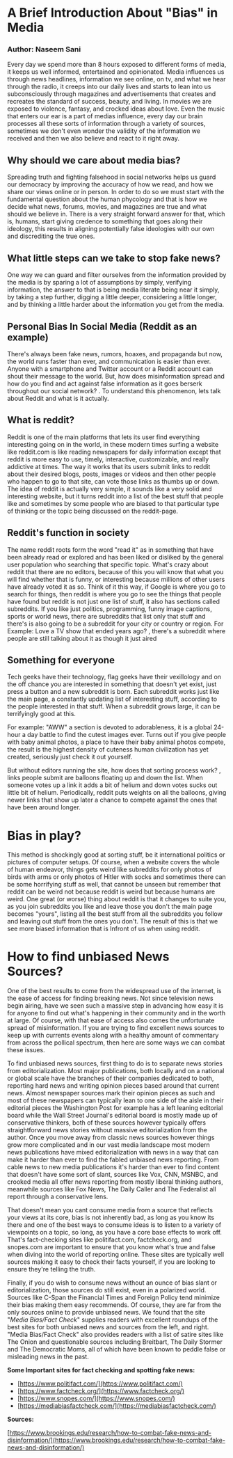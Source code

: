 # **A Brief Introduction About**  **&quot;Bias&quot;**  **in Media**
### Author: Naseem Sani

Every day we spend more than 8 hours exposed to different forms of media, it keeps us well informed, entertained and opinionated. Media influences us through news headlines, information we see online, on tv, and what we hear through the radio, it creeps into our daily lives and starts to lean into us subconsciously through magazines and advertisements that creates and recreates the standard of success, beauty, and living. In movies we are exposed to violence, fantasy, and crocked ideas about love. Even the music that enters our ear is a part of medias influence, every day our brain processes all these sorts of information through a variety of sources, sometimes we don't even wonder the validity of the information we received and then we also believe and react to it right away.

## **Why should we care about media bias?**

Spreading truth and fighting falsehood in social networks helps us guard our democracy by improving the accuracy of how we read, and how we share our views online or in person. In order to do so we must start with the fundamental question about the human phycology and that is how we decide what news, forums, movies, and magazines are true and what should we believe in. There is a very straight forward answer for that, which is, humans, start giving credence to something that goes along their ideology, this results in aligning potentially false ideologies with our own and discrediting the true ones.

## **What little steps can we take to stop fake news?**

One way we can guard and filter ourselves from the information provided by the media is by sparing a lot of assumptions by simply, verifying information, the answer to that is being media literate being near it simply, by taking a step further, digging a little deeper, considering a little longer, and by thinking a little harder about the information you get from the media.



## **Personal Bias In Social Media** **(Reddit as an example)**

There's always been fake news, rumors, hoaxes, and propaganda but now, the world runs faster than ever, and communication is easier than ever. Anyone with a smartphone and Twitter account or a Reddit account can shout their message to the world. But, how does misinformation spread and how do you find and act against false information as it goes berserk throughout our social network? . To understand this phenomenon, lets talk about Reddit and what is it actually.

## **What is reddit?**

Reddit is one of the main platforms that lets its user find everything interesting going on in the world, in these modern times surfing a website like reddit.com is like reading newspapers for daily information except that reddit is more easy to use, timely, interactive, customizable, and really addictive at times. The way it works that its users submit links to reddit about their desired blogs, posts, images or videos and then other people who happen to go to that site, can vote those links as thumbs up or down. The idea of reddit is actually very simple, it sounds like a very solid and interesting website, but it turns reddit into a list of the best stuff that people like and sometimes by some people who are biased to that particular type of thinking or the topic being discussed on the reddit-page.

## **Reddit's function in society**

The name reddit roots form the word &quot;read it&quot; as in something that have been already read or explored and has been liked or disliked by the general user population who searching that specific topic. What's crazy about reddit that there are no editors, because of this you will know that what you will find whether that is funny, or interesting because millions of other users have already voted it as so. Think of it this way, if Google is where you go to search for things, then reddit is where you go to see the things that people have found but reddit is not just one list of stuff, it also has sections called subreddits. If you like just politics, programming, funny image captions, sports or world news, there are subreddits that list only that stuff and there's is also going to be a subreddit for your city or country or region. For Example: Love a TV show that ended years ago? , there's a subreddit where people are still talking about it as though it just aired

## **Something for everyone**

Tech geeks have their technology, flag geeks have their vexillology and on the off chance you are interested in something that doesn't yet exist, just press a button and a new subreddit is born. Each subreddit works just like the main page, a constantly updating list of interesting stuff, according to the people interested in that stuff. When a subreddit grows large, it can be terrifyingly good at this.

For example: &quot;AWW&quot; a section is devoted to adorableness, it is a global 24-hour a day battle to find the cutest images ever. Turns out if you give people with baby animal photos, a place to have their baby animal photos compete, the result is the highest density of cuteness human civilization has yet created, seriously just check it out yourself.

But without editors running the site, how does that sorting process work? , links people submit are balloons floating up and down the list. When someone votes up a link it adds a bit of helium and down votes sucks out little bit of helium. Periodically, reddit puts weights on all the balloons, giving newer links that show up later a chance to compete against the ones that have been around longer.

# **Bias in play?**

This method is shockingly good at sorting stuff, be it international politics or pictures of computer setups. Of course, when a website covers the whole of human endeavor, things gets weird like subreddits for only photos of birds with arms or only photos of Hitler with socks and sometimes there can be some horrifying stuff as well, that cannot be unseen but remember that reddit can be weird not because reddit is weird but because humans are weird. One great (or worse) thing about reddit is that it changes to suite you, as you join subreddits you like and leave those you don't the main page becomes &quot;yours&quot;, listing all the best stuff from all the subreddits you follow and leaving out stuff from the ones you don't. The result of this is that we see more biased information that is Infront of us when using reddit.

# **How to find unbiased News Sources?**

One of the best results to come from the widespread use of the internet, is the ease of access for finding breaking news. Not since television news begin airing, have we seen such a massive step in advancing how easy it is for anyone to find out what's happening in their community and in the worth at large. Of course, with that ease of access also comes the unfortunate spread of misinformation. If you are trying to find excellent news sources to keep up with currents events along with a healthy amount of commentary from across the pollical spectrum, then here are some ways we can combat these issues.

To find unbiased news sources, first thing to do is to separate news stories from editorialization. Most major publications, both locally and on a national or global scale have the branches of their companies dedicated to both, reporting hard news and writing opinion pieces based around that current news. Almost newspaper sources mark their opinion pieces as such and most of these newspapers can typically lean to one side of the aisle in their editorial pieces the Washington Post for example has a left leaning editorial board while the  Wall Street Journal's editorial board is mostly made up of conservative thinkers, both of these sources however typically offers straightforward news stories without massive editorialization from the author. Once you move away from classic news sources however things grow more complicated and in our vast media landscape most modern news publications have mixed editorialization with news in a way that can make it harder than ever to find the fabled unbiased news reporting. From cable news to new media publications it's harder than ever to find content that doesn't have some sort of slant, sources like Vox, CNN, MSNBC, and crooked media all offer news reporting from mostly liberal thinking authors, meanwhile sources like Fox News, The Daily Caller and The Federalist all report through a conservative lens.

That doesn't mean you cant consume media from a source that reflects your views at its core, bias is not inherently bad, as long as you know its there and one of the best ways to consume ideas is to listen to a variety of viewpoints on a topic, so long, as you have a core base effects to work off. That's fact-checking sites like politifact.com, factcheck.org, and snopes.com are important to ensure that you know what's true and false when diving into the world of reporting online. These sites are typically well sources making it easy to check their facts yourself, if you are looking to ensure they're telling the truth.

Finally, if you do wish to consume news without an ounce of bias slant or editorialization, those sources do still exist, even in a polarized world. Sources like C-Span the Financial Times and Foreign Policy tend minimize their bias making them easy recommends. Of course, they are far from the only sources online to provide unbiased news. We found that the site &quot;_Media Bias/Fact Check_&quot; supplies readers with excellent roundups of the best sites for both unbiased news and sources from the left, and right. &quot;Media Bias/Fact Check&quot; also provides readers with a list of satire sites like The Onion and questionable sources including Breitbart, The Daily Stormer and The Democratic Moms, all of which have been known to peddle false or misleading news in the past.

**Some Important sites for fact checking and spotting fake news:**

- [https://www.politifact.com/](https://www.politifact.com/)
- [https://www.factcheck.org/](https://www.factcheck.org/)
- [https://www.snopes.com/](https://www.snopes.com/)
- [https://mediabiasfactcheck.com/](https://mediabiasfactcheck.com/)


**Sources:**

[https://www.brookings.edu/research/how-to-combat-fake-news-and-disinformation/](https://www.brookings.edu/research/how-to-combat-fake-news-and-disinformation/)